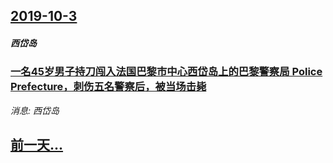 ## [2019-10-3](/news/2019/10/3/index.md)

##### 西岱岛
### [一名45岁男子持刀闯入法国巴黎市中心西岱岛上的巴黎警察局 Police Prefecture，刺伤五名警察后，被当场击毙 ](/news/2019/10/3/一名45岁男子持刀闯入法国巴黎市中心西岱岛上的巴黎警察局-Police-Prefecture-刺伤五名警察后-被当场击毙.md)
_消息: 西岱岛_

## [前一天...](/news/2019/10/2/index.md)

